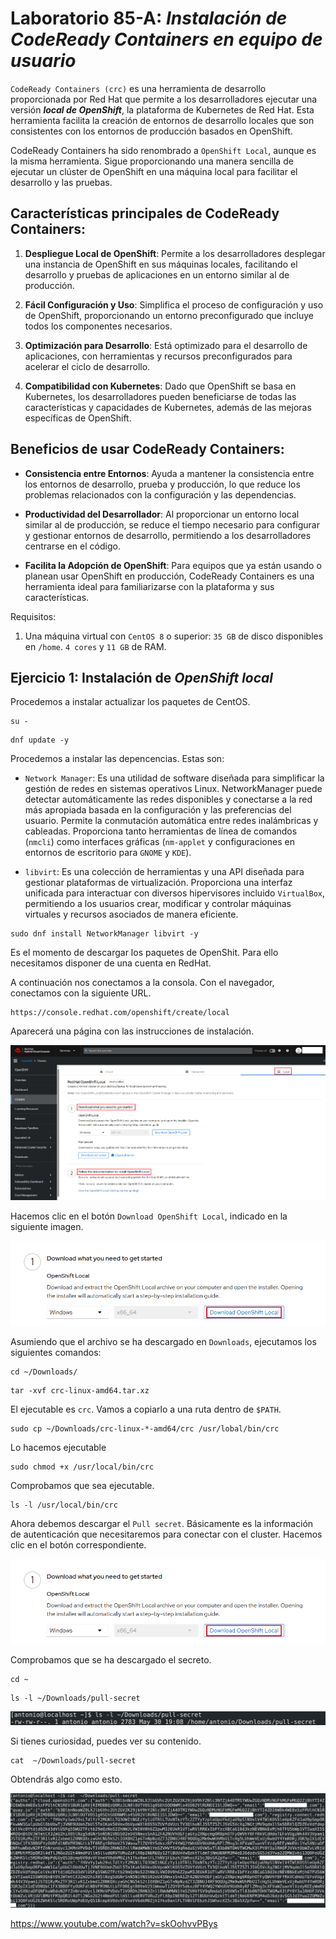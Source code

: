 # Laboratorio 85-A: ***Instalación de CodeReady Containers en equipo de usuario***

`CodeReady Containers (crc)` es una herramienta de desarrollo proporcionada por Red Hat que permite a los desarrolladores ejecutar una versión ***local de OpenShift***, la plataforma de Kubernetes de Red Hat. Esta herramienta facilita la creación de entornos de desarrollo locales que son consistentes con los entornos de producción basados en OpenShift. 

CodeReady Containers ha sido renombrado a `OpenShift Local`, aunque es la misma herramienta. Sigue proporcionando una manera sencilla de ejecutar un clúster de OpenShift en una máquina local para facilitar el desarrollo y las pruebas.

## Características principales de CodeReady Containers:

1. **Despliegue Local de OpenShift**: Permite a los desarrolladores desplegar una instancia de OpenShift en sus máquinas locales, facilitando el desarrollo y pruebas de aplicaciones en un entorno similar al de producción.

2. **Fácil Configuración y Uso**: Simplifica el proceso de configuración y uso de OpenShift, proporcionando un entorno preconfigurado que incluye todos los componentes necesarios.

3. **Optimización para Desarrollo**: Está optimizado para el desarrollo de aplicaciones, con herramientas y recursos preconfigurados para acelerar el ciclo de desarrollo.

4. **Compatibilidad con Kubernetes**: Dado que OpenShift se basa en Kubernetes, los desarrolladores pueden beneficiarse de todas las características y capacidades de Kubernetes, además de las mejoras específicas de OpenShift.

## Beneficios de usar CodeReady Containers:

- **Consistencia entre Entornos**: Ayuda a mantener la consistencia entre los entornos de desarrollo, prueba y producción, lo que reduce los problemas relacionados con la configuración y las dependencias.

- **Productividad del Desarrollador**: Al proporcionar un entorno local similar al de producción, se reduce el tiempo necesario para configurar y gestionar entornos de desarrollo, permitiendo a los desarrolladores centrarse en el código.

- **Facilita la Adopción de OpenShift**: Para equipos que ya están usando o planean usar OpenShift en producción, CodeReady Containers es una herramienta ideal para familiarizarse con la plataforma y sus características.


Requisitos:

1. Una máquina virtual con `CentOS 8` o superior: `35 GB` de disco disponibles en `/home`. `4 cores` y `11 GB` de RAM.


## Ejercicio 1: Instalación de ***OpenShift local*** 

Procedemos a instalar actualizar los paquetes de CentOS.

```
su -
```

```
dnf update -y
```

Procedemos a instalar las depencencias. Estas son:

- `Network Manager`: Es una utilidad de software diseñada para simplificar la gestión de redes en sistemas operativos Linux. NetworkManager puede detectar automáticamente las redes disponibles y conectarse a la red más apropiada basada en la configuración y las preferencias del usuario. Permite la conmutación automática entre redes inalámbricas y cableadas. Proporciona tanto herramientas de línea de comandos (`nmcli`) como interfaces gráficas (`nm-applet` y configuraciones en entornos de escritorio para `GNOME` y `KDE`).

- `libvirt`: Es una colección de herramientas y una API diseñada para gestionar plataformas de virtualización. Proporciona una interfaz unificada para interactuar con diversos hipervisores incluido `VirtualBox`, permitiendo a los usuarios crear, modificar y controlar máquinas virtuales y recursos asociados de manera eficiente. 

```
sudo dnf install NetworkManager libvirt -y
```

Es el momento de descargar los paquetes de OpenShit. Para ello necesitamos disponer de una cuenta en RedHat.

A continuación nos conectamos a la consola. Con el navegador, conectamos con la siguiente URL.
```
https://console.redhat.com/openshift/create/local
```

Aparecerá una página con las instrucciones de instalación. 

![consola](../img/202405301842.png)

Hacemos clic en el botón `Download OpenShift Local`, indicado en la siguiente imagen. 

![Download crc](../img/202405301846.png)

Asumiendo que el archivo se ha descargado en `Downloads`, ejecutamos los siguientes comandos:

```
cd ~/Downloads/
```

```
tar -xvf crc-linux-amd64.tar.xz 
```

El ejecutable es `crc`. Vamos a copiarlo a una ruta dentro de `$PATH`.

```
sudo cp ~/Downloads/crc-linux-*-amd64/crc /usr/lobal/bin/crc
```

Lo hacemos ejecutable 
```
sudo chmod +x /usr/local/bin/crc
```

Comprobamos que sea ejecutable.
```
ls -l /usr/local/bin/crc
```


Ahora debemos descargar el `Pull secret`. Básicamente es la información de autenticación que necesitaremos para conectar con el cluster. Hacemos clic en el botón correspondiente.

![Pull secret](../img/202405301846.png)

Comprobamos que se ha descargado el secreto.
```
cd ~
```

```
ls -l ~/Downloads/pull-secret 
```

![ls secret](../img/202405301913.png)

Si tienes curiosidad, puedes ver su contenido.
```
cat  ~/Downloads/pull-secret 
```

Obtendrás algo como esto.

![secret](../img/202405301918.png)









 

https://www.youtube.com/watch?v=skOohvvPBys
